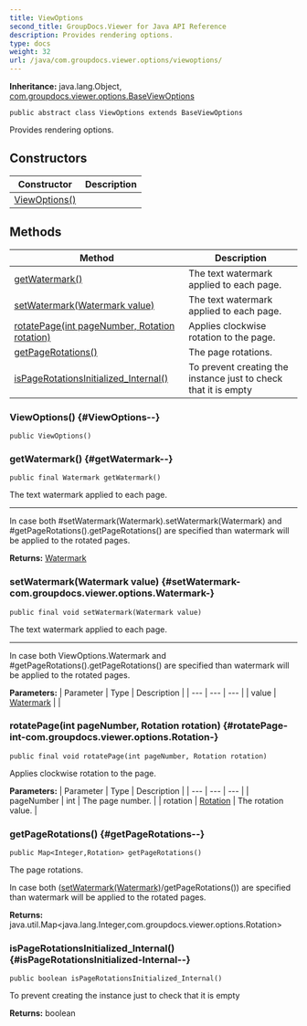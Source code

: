 ```yaml
---
title: ViewOptions
second_title: GroupDocs.Viewer for Java API Reference
description: Provides rendering options.
type: docs
weight: 32
url: /java/com.groupdocs.viewer.options/viewoptions/
---
```

**Inheritance:**
java.lang.Object, [com.groupdocs.viewer.options.BaseViewOptions](../../com.groupdocs.viewer.options/baseviewoptions)
```
public abstract class ViewOptions extends BaseViewOptions
```

Provides rendering options.
## Constructors

| Constructor | Description |
| --- | --- |
| [ViewOptions()](#ViewOptions--) |  |
## Methods

| Method | Description |
| --- | --- |
| [getWatermark()](#getWatermark--) | The text watermark applied to each page. |
| [setWatermark(Watermark value)](#setWatermark-com.groupdocs.viewer.options.Watermark-) | The text watermark applied to each page. |
| [rotatePage(int pageNumber, Rotation rotation)](#rotatePage-int-com.groupdocs.viewer.options.Rotation-) | Applies clockwise rotation to the page. |
| [getPageRotations()](#getPageRotations--) | The page rotations. |
| [isPageRotationsInitialized_Internal()](#isPageRotationsInitialized-Internal--) | To prevent creating the instance just to check that it is empty |
### ViewOptions() {#ViewOptions--}
```
public ViewOptions()
```


### getWatermark() {#getWatermark--}
```
public final Watermark getWatermark()
```


The text watermark applied to each page.

--------------------

In case both \#setWatermark(Watermark).setWatermark(Watermark) and \#getPageRotations().getPageRotations() are specified than watermark will be applied to the rotated pages.

**Returns:**
[Watermark](../../com.groupdocs.viewer.options/watermark)
### setWatermark(Watermark value) {#setWatermark-com.groupdocs.viewer.options.Watermark-}
```
public final void setWatermark(Watermark value)
```


The text watermark applied to each page.

--------------------

In case both  ViewOptions.Watermark  and \#getPageRotations().getPageRotations() are specified than watermark will be applied to the rotated pages.

**Parameters:**
| Parameter | Type | Description |
| --- | --- | --- |
| value | [Watermark](../../com.groupdocs.viewer.options/watermark) |  |

### rotatePage(int pageNumber, Rotation rotation) {#rotatePage-int-com.groupdocs.viewer.options.Rotation-}
```
public final void rotatePage(int pageNumber, Rotation rotation)
```


Applies clockwise rotation to the page.

**Parameters:**
| Parameter | Type | Description |
| --- | --- | --- |
| pageNumber | int | The page number. |
| rotation | [Rotation](../../com.groupdocs.viewer.options/rotation) | The rotation value. |

### getPageRotations() {#getPageRotations--}
```
public Map<Integer,Rotation> getPageRotations()
```


The page rotations.

In case both ([setWatermark(Watermark)](../../com.groupdocs.viewer.options/viewoptions\#setWatermark-Watermark-)/getPageRotations()) are specified than watermark will be applied to the rotated pages.

**Returns:**
java.util.Map<java.lang.Integer,com.groupdocs.viewer.options.Rotation>
### isPageRotationsInitialized_Internal() {#isPageRotationsInitialized-Internal--}
```
public boolean isPageRotationsInitialized_Internal()
```


To prevent creating the instance just to check that it is empty

**Returns:**
boolean
